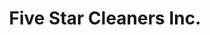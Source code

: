 ---
title: "Five Star Cleaners Inc."
url: /east-hartford/five-star-cleaners-inc/
shop: Wäscherei
---
